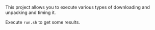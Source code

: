This project allows you to execute various types of downloading and unpacking and timing it.

Execute `run.sh` to get some results.
